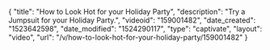 {
    "title": "How to Look Hot for your Holiday Party",
    "description": "Try a Jumpsuit for your Holiday Party.",
    "videoid": "159001482",
    "date_created": "1523642598",
    "date_modified": "1524290117",
    "type": "captivate",
    "layout": "video",
    "url": "\/v\/how-to-look-hot-for-your-holiday-party\/159001482"
}